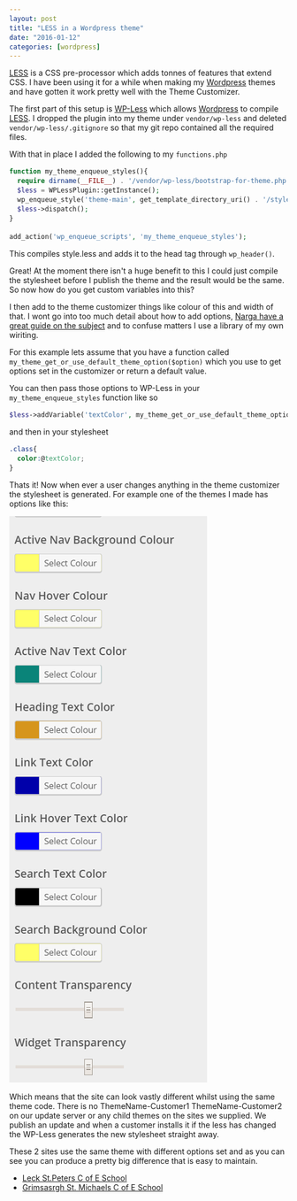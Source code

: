 ```yaml
---
layout: post
title: "LESS in a Wordpress theme"
date: "2016-01-12"
categories: [wordpress]
---
```


[LESS] is a CSS pre-processor which adds tonnes of features that extend CSS. I have been using it for a while when making my [Wordpress] themes and have gotten it work pretty well with the Theme Customizer.

The first part of this setup is [WP-Less] which allows [Wordpress] to compile [LESS]. I dropped the plugin into my theme under `vendor/wp-less` and deleted `vendor/wp-less/.gitignore` so that my git repo contained all the required files.

With that in place I added the following to my `functions.php`

```php
function my_theme_enqueue_styles(){
  require dirname(__FILE__) . '/vendor/wp-less/bootstrap-for-theme.php';
  $less = WPLessPlugin::getInstance();
  wp_enqueue_style('theme-main', get_template_directory_uri() . '/style.less');
  $less->dispatch();
}

add_action('wp_enqueue_scripts', 'my_theme_enqueue_styles');
```

This compiles style.less and adds it to the head tag through `wp_header()`.

Great! At the moment there isn't a huge benefit to this I could just compile the stylesheet before I publish the theme and the result would be the same. So now how do you get custom variables into this?

I then add to the theme customizer things like colour of this and width of that. I wont go into too much detail about how to add options, [Narga have a great guide on the subject](http://www.narga.net/comprehensive-guide-wordpress-theme-options-with-customization-api/) and to confuse matters I use a library of my own wiriting.

For this example lets assume that you have a function called `my_theme_get_or_use_default_theme_option($option)` which you use to get options set in the customizer or return a default value.

You can then pass those options to WP-Less in your `my_theme_enqueue_styles` function like so

```php
$less->addVariable('textColor', my_theme_get_or_use_default_theme_option('text_color'));
```

and then in your stylesheet

```css
.class{
  color:@textColor;
}
```

Thats it! Now when ever a user changes anything in the theme customizer the stylesheet is generated. For example one of the themes I made has options like this:

![Theme Customizer](/img/posts/wp-less-example.png)

Which means that the site can look vastly different whilst using the same theme code. There is no ThemeName-Customer1 ThemeName-Customer2 on our update server or any child themes on the sites we supplied. We publish an update and when a customer installs it if the less has changed the WP-Less generates the new stylesheet straight away.

These 2 sites use the same theme with different options set and as you can see you can produce a pretty big difference that is easy to maintain.

 - [Leck St.Peters C of E School](http://www.leck-st-peters.lancs.sch.uk/)
 - [Grimsasrgh St. Michaels C of E School](http://www.grimsargh-st-michaels.lancs.sch.uk/)

[LESS]: http://lesscss.org/
[WP-Less]: https://wordpress.org/plugins/wp-less/
[Wordpress]: https://wordpress.org

